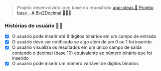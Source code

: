 > Projeto desenvolvido com base no repositório [app-ideas 📖](https://github.com/florinpop17/app-ideas)
> [Projeto base - # Bin2Decimal 👨🏿‍💻](https://github.com/florinpop17/app-ideas/blob/master/Projects/1-Beginner/Bin2Dec-App.md)

### Histórias do usuário 🐱‍🏍

 - [x] O usuário pode inserir até 8 dígitos binários em um campo de entrada
 - [x] O usuário deve ser notificado se algo além de um 0 ou 1 foi inserido
 - [x] O usuário visualiza os resultados em um único campo de saída contendo o decimal (base 10) equivalente ao número binário que foi inserido
 - [x] O usuário pode inserir um número variável de dígitos binários
